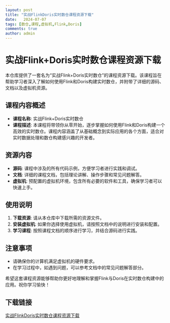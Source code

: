 ```yaml
---
layout: post
title: "实战FlinkDoris实时数仓课程资源下载"
date:   2024-07-07
tags: [数仓,课程,虚拟机,Flink,Doris]
comments: true
author: admin
---
```

# 实战Flink+Doris实时数仓课程资源下载

本仓库提供了一套名为“实战Flink+Doris实时数仓”的课程资源下载。该课程旨在帮助学习者深入了解如何使用Flink和Doris构建实时数仓，并附带了详细的源码、文档以及虚拟机资源。

## 课程内容概述

- **课程名称**: 实战Flink+Doris实时数仓
- **课程描述**: 本课程将带领你从零开始，逐步掌握如何使用Flink和Doris构建一个高效的实时数仓。课程内容涵盖了从基础概念到实际应用的各个方面，适合对实时数据处理和数仓构建感兴趣的开发者。

## 资源内容

- **源码**: 课程中涉及的所有代码示例，方便学习者进行实践和调试。
- **文档**: 详细的课程文档，包括理论讲解、操作步骤和常见问题解答。
- **虚拟机**: 预配置的虚拟机环境，包含所有必要的软件和工具，确保学习者可以快速上手。

## 使用说明

1. **下载资源**: 请从本仓库中下载所需的资源文件。
2. **安装虚拟机**: 如果你选择使用虚拟机，请按照文档中的说明进行安装和配置。
3. **学习课程**: 按照课程文档的顺序进行学习，并结合源码进行实践。

## 注意事项

- 请确保你的计算机满足虚拟机的硬件要求。
- 在学习过程中，如遇到问题，可以参考文档中的常见问题解答部分。

希望这套课程资源能够帮助你更好地理解和掌握Flink与Doris在实时数仓构建中的应用。祝你学习愉快！

## 下载链接

[实战FlinkDoris实时数仓课程资源下载](https://pan.quark.cn/s/ae7524eef84a)